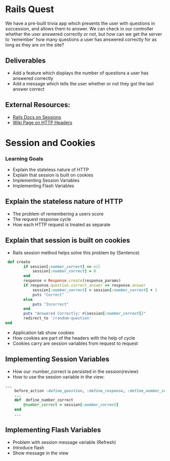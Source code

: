 # Rails Quest
We have a pre-built trivia app which presents the user with questions in succession, and allows them to answer.
We can check in our controller whether the user answered correctly or not, but how can we get the server to 'remember' how many questions a user has answered correctly for as long as they are on the site?

## Deliverables
* Add a feature which displays the number of questions a user has answered correctly
* Add a message which tells the user whether or not they got the last answer correct

## External Resources:

- [Rails Docs on Sessions](https://guides.rubyonrails.org/security.html#sessions)
- [Wiki Page on HTTP Headers](https://en.wikipedia.org/wiki/List_of_HTTP_header_fields)


# Session and Cookies

### Learning Goals
* Explain the stateless nature of HTTP
* Explain that session is built on cookies
* Implementing Session Variables
* Implementing Flash Variables

## Explain the stateless nature of HTTP

* The problem of remembering a users score
* The request response cycle
* How each HTTP request is treated as separate

## Explain that session is built on cookies

* Rails session method helps solve this problem by (Sentence)
```ruby
 def create
        if session[:number_correct] == nil
            session[:number_correct] = 0
        end
        response = Response.create(response_params)
        if response.question.correct_answer == response.answer
            session[:number_correct] = session[:number_correct] + 1
            puts "Correct"
        else
            puts "Incorrect"
        end
        puts "Answered Correctly: #{session[:number_correct]}"
        redirect_to '/random-question'
end
```
* Application tab show cookies
* How cookies are part of the headers with the help of cycle
* Cookies carry are session variables from request to request


## Implementing Session Variables

* How our :number_correct is persisted in the session(review)
* How to use the session variable in the view:
```ruby
...
    before_action :define_question, :define_response, :define_number_correct
    ...
    def  define_number_correct
        @number_correct = session[:number_correct]
    end
    ...
```


## Implementing Flash Variables

* Problem with session message variable (Refresh)
* Introduce flash
* Show message in the view
